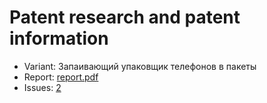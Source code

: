 # Patent research and patent information

- Variant: Запаивающий упаковщик телефонов в пакеты
- Report: [report.pdf](https://github.com/nadevko/bsuir-FIPM-1/releases/download/term-4/lw-01.pdf)
- Issues: [2](https://github.com/nadevko/bsuir-FIPM-1/issues/2)
